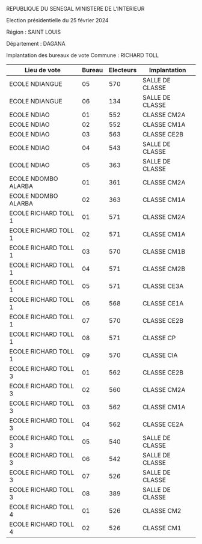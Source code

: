 REPUBLIQUE DU SENEGAL MINISTERE DE L'INTERIEUR

Election présidentielle du 25 février 2024

Région : SAINT LOUIS

Département : DAGANA

Implantation des bureaux de vote Commune : RICHARD TOLL

| Lieu de vote | Bureau | Electeurs | Implantation |
| - | - | - | - |
| ECOLE NDIANGUE | 05 | 570 | SALLE DE CLASSE |
| ECOLE NDIANGUE | 06 | 134 | SALLE DE CLASSE |
| ECOLE NDIAO | 01 | 552 | CLASSE CM2A |
| ECOLE NDIAO | 02 | 552 | CLASSE CM1A |
| ECOLE NDIAO | 03 | 563 | CLASSE CE2B |
| ECOLE NDIAO | 04 | 543 | SALLE DE CLASSE |
| ECOLE NDIAO | 05 | 363 | SALLE DE CLASSE |
| ECOLE NDOMBO ALARBA | 01 | 361 | CLASSE CM2A |
| ECOLE NDOMBO ALARBA | 02 | 363 | CLASSE CM1A |
| ECOLE RICHARD TOLL 1 | 01 | 571 | CLASSE CM2A |
| ECOLE RICHARD TOLL 1 | 02 | 571 | CLASSE CM1A |
| ECOLE RICHARD TOLL 1 | 03 | 570 | CLASSE CM1B |
| ECOLE RICHARD TOLL 1 | 04 | 571 | CLASSE CM2B |
| ECOLE RICHARD TOLL 1 | 05 | 571 | CLASSE CE3A |
| ECOLE RICHARD TOLL 1 | 06 | 568 | CLASSE CE1A |
| ECOLE RICHARD TOLL 1 | 07 | 570 | CLASSE CE2B |
| ECOLE RICHARD TOLL 1 | 08 | 571 | CLASSE CP |
| ECOLE RICHARD TOLL 1 | 09 | 570 | CLASSE CIA |
| ECOLE RICHARD TOLL 3 | 01 | 562 | CLASSE CE2B |
| ECOLE RICHARD TOLL 3 | 02 | 560 | CLASSE CM2A |
| ECOLE RICHARD TOLL 3 | 03 | 562 | CLASSE CM1A |
| ECOLE RICHARD TOLL 3 | 04 | 562 | CLASSE CE2A |
| ECOLE RICHARD TOLL 3 | 05 | 540 | SALLE DE CLASSE |
| ECOLE RICHARD TOLL 3 | 06 | 542 | SALLE DE CLASSE |
| ECOLE RICHARD TOLL 3 | 07 | 526 | SALLE DE CLASSE |
| ECOLE RICHARD TOLL 3 | 08 | 389 | SALLE DE CLASSE |
| ECOLE RICHARD TOLL 4 | 01 | 526 | CLASSE CM2 |
| ECOLE RICHARD TOLL 4 | 02 | 526 | CLASSE CM1 |

<!-- PageNumber="12/15" -->
